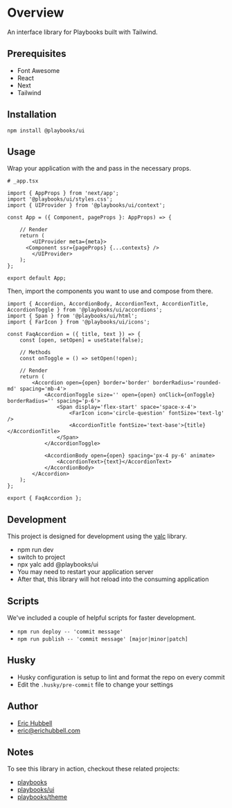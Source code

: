 # Overview

An interface library for Playbooks built with Tailwind.

## Prerequisites

- Font Awesome
- React
- Next
- Tailwind

## Installation

```
npm install @playbooks/ui
```

## Usage

Wrap your application with the <UIProvider /> and pass in the necessary props.

```tsx
# _app.tsx

import { AppProps } from 'next/app';
import '@playbooks/ui/styles.css';
import { UIProvider } from '@playbooks/ui/context';

const App = ({ Component, pageProps }: AppProps) => {

	// Render
	return (
		<UIProvider meta={meta}>
      <Component ssr={pageProps} {...contexts} />
		</UIProvider>
	);
};

export default App;
```

Then, import the components you want to use and compose from there.

```tsx
import { Accordion, AccordionBody, AccordionText, AccordionTitle, AccordionToggle } from '@playbooks/ui/accordions';
import { Span } from '@playbooks/ui/html';
import { FarIcon } from '@playbooks/ui/icons';

const FaqAccordion = ({ title, text }) => {
	const [open, setOpen] = useState(false);

	// Methods
	const onToggle = () => setOpen(!open);

	// Render
	return (
		<Accordion open={open} border='border' borderRadius='rounded-md' spacing='mb-4'>
			<AccordionToggle size='' open={open} onClick={onToggle} borderRadius='' spacing='p-6'>
				<Span display='flex-start' space='space-x-4'>
					<FarIcon icon='circle-question' fontSize='text-lg' />
					<AccordionTitle fontSize='text-base'>{title}</AccordionTitle>
				</Span>
			</AccordionToggle>

			<AccordionBody open={open} spacing='px-4 py-6' animate>
				<AccordionText>{text}</AccordionText>
			</AccordionBody>
		</Accordion>
	);
};

export { FaqAccordion };
```

## Development

This project is designed for development using the [yalc](https://npmjs.com/package/yalc) library.

- npm run dev
- switch to project
- npx yalc add @playbooks/ui
- You may need to restart your application server
- After that, this library will hot reload into the consuming application

## Scripts

We've included a couple of helpful scripts for faster development.

- `npm run deploy -- 'commit message'`
- `npm run publish -- 'commit message' [major|minor|patch]`

## Husky

- Husky configuration is setup to lint and format the repo on every commit
- Edit the `.husky/pre-commit` file to change your settings

## Author

- [Eric Hubbell](http://www.erichubbell.com)
- eric@erichubbell.com

## Notes

To see this library in action, checkout these related projects:

- [playbooks](https://www.playbooks.xyz)
- [playbooks/ui](https://github.com/playbooks-xyz/playbooks-ui)
- [playbooks/theme](https://github.com/playbooks-xyz/playbooks-theme)

